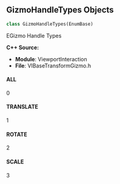 ## GizmoHandleTypes Objects

```python
class GizmoHandleTypes(EnumBase)
```

EGizmo Handle Types

**C++ Source:**

- **Module**: ViewportInteraction
- **File**: VIBaseTransformGizmo.h

<a id="unreal.GizmoHandleTypes.ALL"></a>

#### ALL

0

<a id="unreal.GizmoHandleTypes.TRANSLATE"></a>

#### TRANSLATE

1

<a id="unreal.GizmoHandleTypes.ROTATE"></a>

#### ROTATE

2

<a id="unreal.GizmoHandleTypes.SCALE"></a>

#### SCALE

3

<a id="unreal.GameplayTaskRunResult"></a>